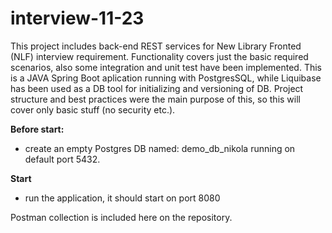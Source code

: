 # interview-11-23

This project includes back-end REST services for New Library Fronted (NLF) interview requirement.
Functionality covers just the basic required scenarios, also some integration and unit test have been implemented.
This is a JAVA Spring Boot aplication running with PostgresSQL, while Liquibase has been used as a DB tool for initializing and versioning of DB.
Project structure and best practices were the main purpose of this, so this will cover only basic stuff (no security etc.).

**Before start:**

- create an empty Postgres DB named: demo_db_nikola running on default port 5432.

**Start**

- run the application, it should start on port 8080

Postman collection is included here on the repository.
